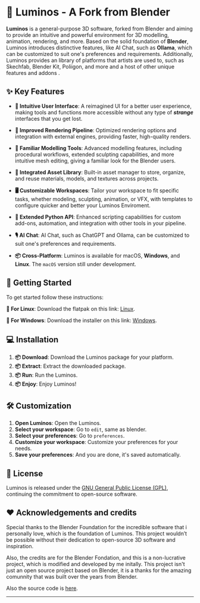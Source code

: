 # 🌟 Luminos - A Fork from Blender

**Luminos** is a general-purpose 3D software, forked from Blender and aiming to provide an intuitive and powerful environment for 3D modelling, animation, rendering, and more. Based on the solid foundation of **Blender**, Luminos introduces distinctive features, like AI Chat, such as **Ollama**, which can be customized to suit one's preferences and requirements. Additionally, Luminos provides an library of platforms that artists are used to, such as Skechfab, Blender Kit, Poliigon, and more and a host of other unique features and addons .

## ✨ Key Features

- **🎨 Intuitive User Interface**: A reimagined UI for a better user experience, making tools and functions more accessible without any type of ***strange*** interfaces that you get lost.

- **🚀 Improved Rendering Pipeline**: Optimized rendering options and integration with external engines, providing faster, high-quality renders.

- **🚠 Familiar Modelling Tools**: Advanced modelling features, including procedural workflows, extended sculpting capabilities, and more intuitive mesh editing, giving a familiar look for the Blender users.

- **📁 Integrated Asset Library**: Built-in asset manager to store, organize, and reuse materials, models, and textures across projects.

- **🖥️ Customizable Workspaces**: Tailor your workspace to fit specific tasks, whether modeling, sculpting, animation, or VFX, with templates to configure quicker and better your Luminos Enviroment.

- **🐍 Extended Python API**: Enhanced scripting capabilities for custom add-ons, automation, and integration with other tools in your pipeline.

- **🎙️ AI Chat**: AI Chat, such as ChatGPT and Ollama, can be customized to suit one's preferences and requirements.

- **📦 Cross-Platform**: Luminos is available for macOS, **Windows**, and **Linux**. The `macOS` version still under development.

## 🚀 Getting Started

To get started follow these instructions:

**💾 For Linux**: Download the flatpak on this link: [Linux](#).

**💾 For Windows**: Download the installer on this link: [Windows](#).

## 💻 Installation

1. **📦 Download**: Download the Luminos package for your platform.
2. **📦 Extract**: Extract the downloaded package.
3. **📦 Run**: Run the Luminos.
4. **📦 Enjoy**: Enjoy Luminos!

## 🛠️ Customization

1. **Open Luminos**: Open the Luminos.
2. **Select your workspace**: Go to `edit`, same as blender.
3. **Select your preferences**: Go to `preferences`.
4. **Customize your workspace**: Customize your preferences for your needs.
5. **Save your preferences**: And you are done, it's saved automatically.

<!-- ## 📚 Documentation

Full documentation for Luminos, including tutorials, scripting references, and feature guides, can be found on our [official documentation site](#).
 -->
<!-- ## 🌐 Community

Join our growing community to share ideas, ask questions, and collaborate on projects:

- **💬 Discord**: Join our Discord server to connect with other artists and developers.
- **🗒️ Forums**: Participate in discussions on our community forums.
- **🛠️ GitHub Issues**: Report bugs or suggest features in our [GitHub Issues](#). -->

<!-- ## 🤝 Contributing

We welcome contributions from the community. Whether it's new features, bug fixes, or documentation improvements, you can get started by forking the repository and submitting a pull request.

1. **🍴 Fork**: Click on the fork button on GitHub to create your own copy.
2. **📂 Clone**: Clone your fork to your local machine.
3. **💡 Code**: Make your changes and improvements.
4. **🔄 Pull Request**: Submit a pull request with a detailed explanation of your changes. -->

## 📜 License

Luminos is released under the [GNU General Public License (GPL)](https://www.gnu.org/licenses/gpl-3.0.html), continuing the commitment to open-source software.

## ❤️ Acknowledgements and credits

Special thanks to the Blender Foundation for the incredible software that i personally love, which is the foundation of Luminos. This project wouldn’t be possible without their dedication to open-source 3D software and inspiration.

Also, the credits are for the Blender Fondation, and this is a non-lucrative project, which is modified and developed by me initally. This project isn't just an open source project based on Blender, it is a thanks for the amazing comunnity that was built over the years from Blender.

Also the source code is [here](https://github.com/blender/blender).

---

<!-- **🌠 To Illuminate The way**

Join us on our journey to reseahpe 3D creation. For any questions or feedback, feel free to reach out via our community channels or email us at [contact@luminos3d.com](mailto\:contact@luminos3d.com). -->
